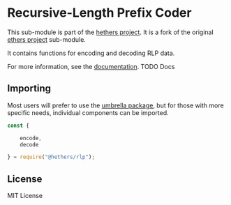 Recursive-Length Prefix Coder
=============================

This sub-module is part of the [hethers project](https://github.com/hashgraph/hethers.js). It is a fork of the original [ethers project](https://github.com/ethers-io/ethers.js) sub-module.

It contains functions for encoding and decoding RLP data.

For more information, see the [documentation](https://docs.ethers.io/v5/api/utils/encoding/#rlp--methods). TODO Docs


Importing
---------

Most users will prefer to use the [umbrella package](https://www.npmjs.com/package/@hashgraph/hethers),
but for those with more specific needs, individual components can be imported.

```javascript
const {

    encode,
    decode

} = require("@hethers/rlp");
```


License
-------

MIT License
